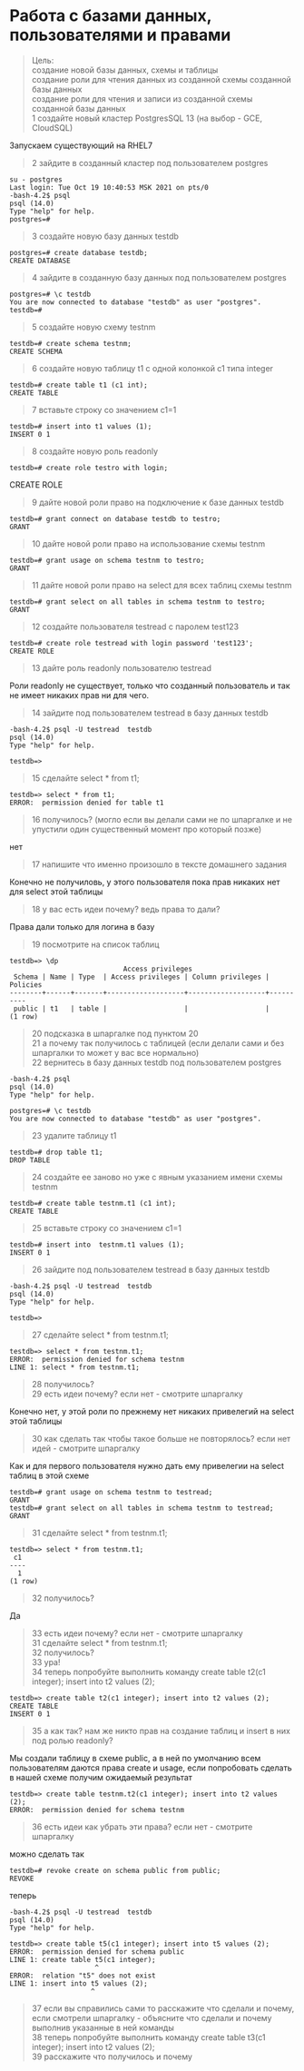 # Работа с базами данных, пользователями и правами

>Цель:  
>создание новой базы данных, схемы и таблицы  
>создание роли для чтения данных из созданной схемы созданной базы данных  
>создание роли для чтения и записи из созданной схемы созданной базы данных  
>1 создайте новый кластер PostgresSQL 13 (на выбор - GCE, CloudSQL)  

Запускаем существующий на RHEL7
>2 зайдите в созданный кластер под пользователем postgres  

```console
su - postgres
Last login: Tue Oct 19 10:40:53 MSK 2021 on pts/0
-bash-4.2$ psql
psql (14.0)
Type "help" for help.
postgres=#
```
>3 создайте новую базу данных testdb  

```console
postgres=# create database testdb;
CREATE DATABASE
```
>4 зайдите в созданную базу данных под пользователем postgres  

```console
postgres=# \c testdb
You are now connected to database "testdb" as user "postgres".
testdb=#
```
>5 создайте новую схему testnm  

```console
testdb=# create schema testnm;
CREATE SCHEMA
```
>6 создайте новую таблицу t1 с одной колонкой c1 типа integer  

```console
testdb=# create table t1 (c1 int);
CREATE TABLE
```
>7 вставьте строку со значением c1=1  

```console
testdb=# insert into t1 values (1);
INSERT 0 1
```
>8 создайте новую роль readonly  

```console
testdb=# create role testro with login;
```
CREATE ROLE
>9 дайте новой роли право на подключение к базе данных testdb  

```console
testdb=# grant connect on database testdb to testro;
GRANT
```
>10 дайте новой роли право на использование схемы testnm  

```console
testdb=# grant usage on schema testnm to testro;
GRANT
```
>11 дайте новой роли право на select для всех таблиц схемы testnm  

```console
testdb=# grant select on all tables in schema testnm to testro;
GRANT
```
>12 создайте пользователя testread с паролем test123  

```console
testdb=# create role testread with login password 'test123';
CREATE ROLE
```
>13 дайте роль readonly пользователю testread  

Роли readonly не существует, только что созданный пользователь и так не имеет никаких прав ни для чего.
>14 зайдите под пользователем testread в базу данных testdb  

```console
-bash-4.2$ psql -U testread  testdb
psql (14.0)
Type "help" for help.

testdb=>
```
>15 сделайте select * from t1;  

```console
testdb=> select * from t1;
ERROR:  permission denied for table t1
```
>16 получилось? (могло если вы делали сами не по шпаргалке и не упустили один существенный момент про который позже)  

нет
>17 напишите что именно произошло в тексте домашнего задания  

Конечно не получиловь, у этого пользователя пока прав никаких нет для select этой таблицы
>18 у вас есть идеи почему? ведь права то дали?  

Права дали только для логина в базу
>19 посмотрите на список таблиц  

```console
testdb=> \dp
                            Access privileges
 Schema | Name | Type  | Access privileges | Column privileges | Policies
--------+------+-------+-------------------+-------------------+----------
 public | t1   | table |                   |                   |
(1 row)
```
>20 подсказка в шпаргалке под пунктом 20  
>21 а почему так получилось с таблицей (если делали сами и без шпаргалки то может у вас все нормально)  
>22 вернитесь в базу данных testdb под пользователем postgres  

```console
-bash-4.2$ psql
psql (14.0)
Type "help" for help.

postgres=# \c testdb
You are now connected to database "testdb" as user "postgres".
```
>23 удалите таблицу t1  

```console
testdb=# drop table t1;
DROP TABLE
```
>24 создайте ее заново но уже с явным указанием имени схемы testnm  

```console
testdb=# create table testnm.t1 (c1 int);
CREATE TABLE
```
>25 вставьте строку со значением c1=1  

```console
testdb=# insert into  testnm.t1 values (1);
INSERT 0 1
```
>26 зайдите под пользователем testread в базу данных testdb  

```console
-bash-4.2$ psql -U testread  testdb
psql (14.0)
Type "help" for help.

testdb=>
```
>27 сделайте select * from testnm.t1;  

```console
testdb=> select * from testnm.t1;
ERROR:  permission denied for schema testnm
LINE 1: select * from testnm.t1;
```
>28 получилось?  
>29 есть идеи почему? если нет - смотрите шпаргалку  

Конечно нет, у этой роли по прежнему нет никаких привелегий на select этой таблицы
>30 как сделать так чтобы такое больше не повторялось? если нет идей - смотрите шпаргалку  

Как и для первого пользователя нужно дать ему привелегии на select таблиц в этой схеме
```console
testdb=# grant usage on schema testnm to testread;
GRANT
testdb=# grant select on all tables in schema testnm to testread;
GRANT
```
>31 сделайте select * from testnm.t1;  

```console
testdb=> select * from testnm.t1;
 c1
----
  1
(1 row)
```
>32 получилось?  

Да
>33 есть идеи почему? если нет - смотрите шпаргалку  
>31 сделайте select * from testnm.t1;  
>32 получилось?  
>33 ура!  
>34 теперь попробуйте выполнить команду create table t2(c1 integer); insert into t2 values (2); 

```console
testdb=> create table t2(c1 integer); insert into t2 values (2);
CREATE TABLE
INSERT 0 1
```
>35 а как так? нам же никто прав на создание таблиц и insert в них под ролью readonly?  

Мы создали таблицу в схеме public, а в ней по умолчанию всем пользователям даются права create и usage, если попробовать сделать в нашей схеме
получим ожидаемый результат
```console
testdb=> create table testnm.t2(c1 integer); insert into t2 values (2);
ERROR:  permission denied for schema testnm
```
>36 есть идеи как убрать эти права? если нет - смотрите шпаргалку  

можно сделать так
```console
testdb=# revoke create on schema public from public;
REVOKE
```
теперь
```console
-bash-4.2$ psql -U testread  testdb
psql (14.0)
Type "help" for help.

testdb=> create table t5(c1 integer); insert into t5 values (2);
ERROR:  permission denied for schema public
LINE 1: create table t5(c1 integer);
                     ^
ERROR:  relation "t5" does not exist
LINE 1: insert into t5 values (2);
                    ^
```

>37 если вы справились сами то расскажите что сделали и почему, если смотрели шпаргалку - объясните что сделали и почему выполнив указанные в ней команды  
>38 теперь попробуйте выполнить команду create table t3(c1 integer); insert into t2 values (2);  
>39 расскажите что получилось и почему   
